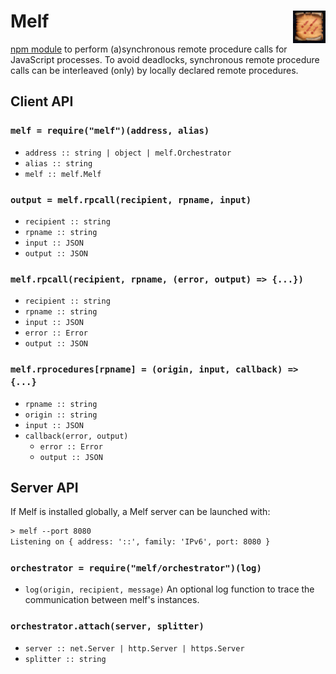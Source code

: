 # Melf <img src="melf.png" align="right" alt="melf-logo" title="Melf's Minute Meteors"/>

[npm module](https://www.npmjs.com/package/melf) to perform (a)synchronous remote procedure calls for JavaScript processes.
To avoid deadlocks, synchronous remote procedure calls can be interleaved (only) by locally declared remote procedures.

## Client API

### `melf = require("melf")(address, alias)`

* `address :: string | object | melf.Orchestrator`
* `alias :: string`
* `melf :: melf.Melf`

### `output = melf.rpcall(recipient, rpname, input)`

* `recipient :: string`
* `rpname :: string`
* `input :: JSON`
* `output :: JSON`

### `melf.rpcall(recipient, rpname, (error, output) => {...})`

* `recipient :: string`
* `rpname :: string`
* `input :: JSON`
* `error :: Error`
* `output :: JSON`

### `melf.rprocedures[rpname] = (origin, input, callback) => {...}`

* `rpname :: string`
* `origin :: string`
* `input :: JSON`
* `callback(error, output)`
  * `error :: Error`
  * `output :: JSON`

## Server API

If Melf is installed globally, a Melf server can be launched with:
```txt
> melf --port 8080
Listening on { address: '::', family: 'IPv6', port: 8080 }
```

### `orchestrator = require("melf/orchestrator")(log)`

* `log(origin, recipient, message)`
  An optional log function to trace the communication between melf's instances.

### `orchestrator.attach(server, splitter)`

* `server :: net.Server | http.Server | https.Server`
* `splitter :: string`
